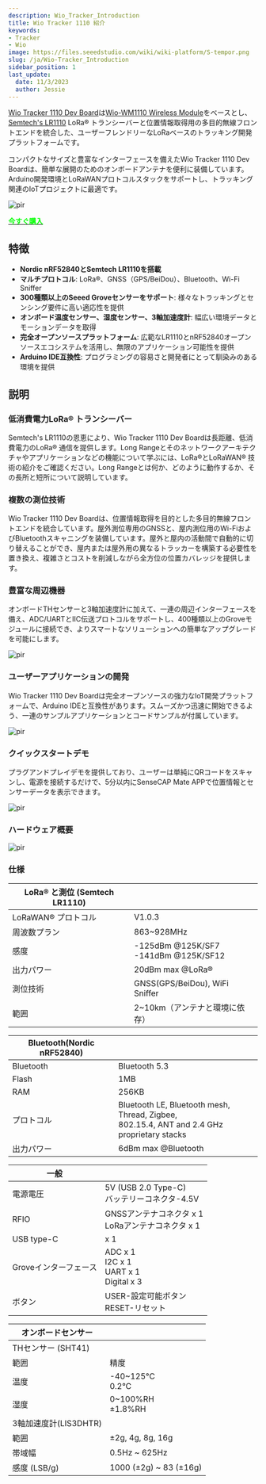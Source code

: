 ```yaml
---
description: Wio_Tracker_Introduction
title: Wio Tracker 1110 紹介
keywords:
- Tracker
- Wio
image: https://files.seeedstudio.com/wiki/wiki-platform/S-tempor.png
slug: /ja/Wio-Tracker_Introduction
sidebar_position: 1
last_update:
  date: 11/3/2023
  author: Jessie
---
```



[Wio Tracker 1110 Dev Board](https://www.seeedstudio.com/Wio-Tracker-1110-Dev-Board-p-5799.html)は[Wio-WM1110 Wireless Module](https://www.seeedstudio.com/Wio-WM1110-Module-LR1110-and-nRF52840-p-5676.html)をベースとし、[Semtech's LR1110](https://www.semtech.com/products/wireless-rf/lora-edge/lr1110) LoRa® トランシーバーと位置情報取得用の多目的無線フロントエンドを統合した、ユーザーフレンドリーなLoRaベースのトラッキング開発プラットフォームです。

コンパクトなサイズと豊富なインターフェースを備えたWio Tracker 1110 Dev Boardは、簡単な展開のためのオンボードアンテナを便利に装備しています。Arduino開発環境とLoRaWANプロトコルスタックをサポートし、トラッキング関連のIoTプロジェクトに最適です。

<p style={{textAlign: 'center'}}><img src="https://files.seeedstudio.com/wiki/SenseCAP/wio_tracker/wio-tracker.png" alt="pir" width={700} height="auto" /></p>

<div class="get_one_now_container" style={{textAlign: 'center'}}>
    <a class="get_one_now_item" href="https://www.seeedstudio.com/Wio-Tracker-1110-Dev-Board-p-5799.html" target="_blank">
            <strong><span><font color={'FFFFFF'} size={"4"}> 今すぐ購入 </font></span></strong>
    </a>
</div>

## 特徴

- **Nordic nRF52840とSemtech LR1110を搭載**<br/>
- **マルチプロトコル**: LoRa®、GNSS（GPS/BeiDou）、Bluetooth、Wi-Fi Sniffer<br/>
- **300種類以上のSeeed Groveセンサーをサポート**: 様々なトラッキングとセンシング要件に高い適応性を提供<br/>
- **オンボード温度センサー、湿度センサー、3軸加速度計**: 幅広い環境データとモーションデータを取得<br/>
- **完全オープンソースプラットフォーム**: 広範なLR1110とnRF52840オープンソースエコシステムを活用し、無限のアプリケーション可能性を提供<br/>
- **Arduino IDE互換性**: プログラミングの容易さと開発者にとって馴染みのある環境を提供

## 説明

### 低消費電力LoRa® トランシーバー

Semtech's LR1110の恩恵により、Wio Tracker 1110 Dev Boardは長距離、低消費電力のLoRa® 通信を提供します。Long Rangeとそのネットワークアーキテクチャやアプリケーションなどの機能について学ぶには、LoRa®とLoRaWAN® 技術の紹介をご確認ください。Long Rangeとは何か、どのように動作するか、その長所と短所について説明しています。

### 複数の測位技術

Wio Tracker 1110 Dev Boardは、位置情報取得を目的とした多目的無線フロントエンドを統合しています。屋外測位専用のGNSSと、屋内測位用のWi-FiおよびBluetoothスキャニングを装備しています。屋外と屋内の活動間で自動的に切り替えることができ、屋内または屋外用の異なるトラッカーを構築する必要性を置き換え、複雑さとコストを削減しながら全方位の位置カバレッジを提供します。

### 豊富な周辺機器

オンボードTHセンサーと3軸加速度計に加えて、一連の周辺インターフェースを備え、ADC/UARTとIIC伝送プロトコルをサポートし、400種類以上のGroveモジュールに接続でき、よりスマートなソリューションへの簡単なアップグレードを可能にします。

<p style={{textAlign: 'center'}}><img src="https://files.seeedstudio.com/wiki/SenseCAP/wio_tracker/WM1110-A-Grove.jpg" alt="pir" width={800} height="auto" /></p>

### ユーザーアプリケーションの開発

Wio Tracker 1110 Dev Boardは完全オープンソースの強力なIoT開発プラットフォームで、Arduino IDEと互換性があります。スムーズかつ迅速に開始できるよう、一連のサンプルアプリケーションとコードサンプルが付属しています。

<p style={{textAlign: 'center'}}><img src="https://files.seeedstudio.com/wiki/SenseCAP/wio_tracker/arduino-1.png" alt="pir" width={800} height="auto" /></p>

### クイックスタートデモ

プラグアンドプレイデモを提供しており、ユーザーは単純にQRコードをスキャンし、電源を接続するだけで、5分以内にSenseCAP Mate APPで位置情報とセンサーデータを表示できます。
<p style={{textAlign: 'center'}}><img src="https://files.seeedstudio.com/wiki/SenseCAP/introduction/grove.png" alt="pir" width={800} height="auto" /></p>

### ハードウェア概要

<p style={{textAlign: 'center'}}><img src="https://files.seeedstudio.com/wiki/SenseCAP/wio_tracker/hard-overview.png" alt="pir" width={800} height="auto" /></p>

### 仕様

|LoRa® と測位 (Semtech LR1110)||
|----|----|
|LoRaWAN® プロトコル|V1.0.3|
|周波数プラン|863~928MHz|
|感度| -125dBm @125K/SF7<br/>-141dBm @125K/SF12|
|出力パワー|20dBm max @LoRa®|
|測位技術|GNSS(GPS/BeiDou), WiFi Sniffer|
|範囲|2~10km（アンテナと環境に依存）|

|Bluetooth(Nordic nRF52840)||
|----|----|
|Bluetooth|Bluetooth 5.3|
|Flash|1MB|
|RAM|256KB|
|プロトコル|Bluetooth LE, Bluetooth mesh, Thread, Zigbee, <br/>802.15.4, ANT and 2.4 GHz proprietary stacks|
|出力パワー|6dBm max @Bluetooth|

|一般||
|----|----|
|電源電圧|5V (USB 2.0 Type-C)<br/>バッテリーコネクタ-4.5V|
|RFIO |GNSSアンテナコネクタ x 1<br/>LoRaアンテナコネクタ x 1|
|USB type-C| x 1|
|Groveインターフェース|ADC x 1<br/>I2C x 1<br/>UART x 1<br/>Digital x 3|
|ボタン|USER-設定可能ボタン<br/>RESET-リセット|

|オンボードセンサー||
|----|----|
|THセンサー (SHT41)||
|範囲|精度|
|温度|-40~125°C<br/>0.2°C|
|湿度|0~100%RH<br/>±1.8%RH|
|3軸加速度計(LIS3DHTR)||
|範囲|±2g, 4g, 8g, 16g|
|帯域幅|0.5Hz ~ 625Hz|
|感度 (LSB/g)|1000 (±2g) ~ 83 (±16g)|
